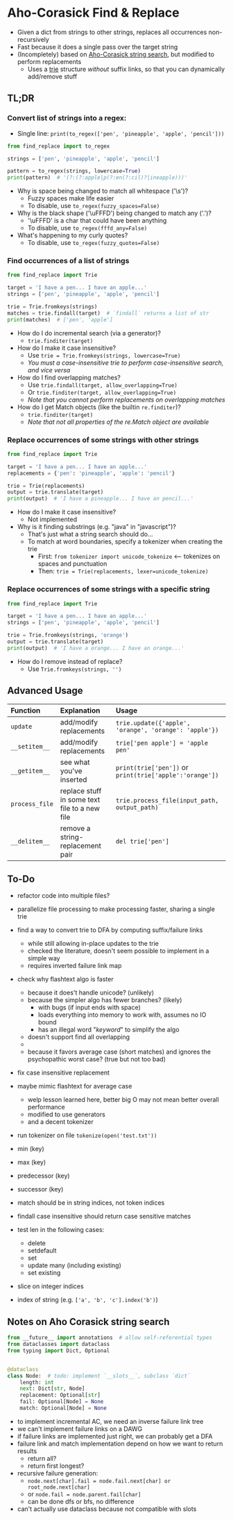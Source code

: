 ﻿#   Aho-Corasick Find & Replace
-   Given a dict from strings to other strings, replaces all occurrences non-recursively
-   Fast because it does a single pass over the target string
-   (Incompletely) based on [Aho-Corasick string search](https://en.wikipedia.org/wiki/Aho–Corasick_algorithm), 
    but modified to perform replacements
    -   Uses a [trie](https://en.wikipedia.org/wiki/Trie) structure *without* suffix links, 
        so that you can dynamically add/remove stuff


##  TL;DR

### Convert list of strings into a regex:
-   Single line: `print(to_regex(['pen', 'pineapple', 'apple', 'pencil']))`
```python
from find_replace import to_regex

strings = ['pen', 'pineapple', 'apple', 'pencil']

pattern = to_regex(strings, lowercase=True)
print(pattern)  # '(?:(?:apple|p(?:en(?:cil)?|ineapple)))'
```
-   Why is space being changed to match all whitespace ('\s')?
    -   Fuzzy spaces make life easier
    -   To disable, use `to_regex(fuzzy_spaces=False)`
-   Why is the black shape ('\uFFFD') being changed to match any ('.')?
    -   '\uFFFD' is a char that could have been anything
    -   To disable, use `to_regex(fffd_any=False)`
-   What's happening to my curly quotes?
    -   To disable, use `to_regex(fuzzy_quotes=False)`

### Find occurrences of a list of strings
```python
from find_replace import Trie

target = 'I have a pen... I have an apple...'
strings = ['pen', 'pineapple', 'apple', 'pencil']

trie = Trie.fromkeys(strings)
matches = trie.findall(target)  # `findall` returns a list of str
print(matches)  # ['pen', 'apple']
```
-   How do I do incremental search (via a generator)?
    -   `trie.finditer(target)`
-   How do I make it case insensitive?
    -   Use `trie = Trie.fromkeys(strings, lowercase=True)`
    -   *You must a case-insensitive trie to perform case-insensitive search, and vice versa* 
-   How do I find overlapping matches?
    -   Use `trie.findall(target, allow_overlapping=True)`
    -   Or `trie.finditer(target, allow_overlapping=True)`
    -   *Note that you cannot perform replacements on overlapping matches*
-   How do I get Match objects (like the builtin `re.finditer`)?
    -   `trie.finditer(target)`
    -   *Note that not all properties of the re.Match object are available* 

### Replace occurrences of some strings with other strings
```python
from find_replace import Trie

target = 'I have a pen... I have an apple...'
replacements = {'pen': 'pineapple', 'apple': 'pencil'}

trie = Trie(replacements)
output = trie.translate(target)
print(output)  # 'I have a pineapple... I have an pencil...'
```
-   How do I make it case insensitive?
    -   Not implemented
-   Why is it finding substrings (e.g. "java" in "javascript")?
    -   That's just what a string search should do...
    -   To match at word boundaries, specify a tokenizer when creating the trie
        -   First: `from tokenizer import unicode_tokenize` <-- tokenizes on spaces and punctuation
        -   Then: `trie = Trie(replacements, lexer=unicode_tokenize)`

### Replace occurrences of some strings with a specific string
```python
from find_replace import Trie

target = 'I have a pen... I have an apple...'
strings = ['pen', 'pineapple', 'apple', 'pencil']

trie = Trie.fromkeys(strings, 'orange')
output = trie.translate(target)
print(output)  # 'I have a orange... I have an orange...'
```
-   How do I remove instead of replace?
    -   Use `Trie.fromkeys(strings, '')`

##  Advanced Usage

| Function       | Explanation                                   | Usage                                                   |
|:---------------|:----------------------------------------------|:--------------------------------------------------------|
| `update`       | add/modify replacements                       | `trie.update({'apple', 'orange', 'orange': 'apple'})`   |
| `__setitem__`  | add/modify replacements                       | `trie['pen apple'] = 'apple pen'`                       |
| `__getitem__`  | see what you've inserted                      | `print(trie['pen'])` or `print(trie['apple':'orange'])` |
| `process_file` | replace stuff in some text file to a new file | `trie.process_file(input_path, output_path)`            |
| `__delitem__`  | remove a string-replacement pair              | `del trie['pen']`                                       |


##  To-Do
-   refactor code into multiple files?
-   parallelize file processing to make processing faster, sharing a single trie

-   find a way to convert trie to DFA by computing suffix/failure links
    -   while still allowing in-place updates to the trie
    -   checked the literature, doesn't seem possible to implement in a simple way
    -   requires inverted failure link map

-   check why flashtext algo is faster
    -   because it does't handle unicode? (unlikely)
    -   because the simpler algo has fewer branches? (likely)
        -   with bugs (if input ends with space)
        -   loads everything into memory to work with, assumes no IO bound
        -   has an illegal word "_keyword_" to simplify the algo
    -   doesn't support find all overlapping
    - 
    -   because it favors average case (short matches) and ignores the psychopathic worst case? (true but not too bad)

-   fix case insensitive replacement
-   maybe mimic flashtext for average case
    -   welp lesson learned here, better big O may not mean better overall performance
    -   modified to use generators
    -   and a decent tokenizer

-   run tokenizer on file `tokenize(open('test.txt'))`
-   min (key)
-   max (key)
-   predecessor (key)
-   successor (key)
-   match should be in string indices, not token indices
-   findall case insensitive should return case sensitive matches
-   test len in the following cases:
    -   delete
    -   setdefault
    -   set
    -   update many (including existing)
    -   set existing
-   slice on integer indices
-   index of string (e.g. `['a', 'b', 'c'].index('b')`)

##  Notes on Aho Corasick string search
```python
from __future__ import annotations  # allow self-referential types
from dataclasses import dataclass
from typing import Dict, Optional


@dataclass
class Node:  # todo: implement `__slots__`, subclass `dict`   
    length: int 
    next: Dict[str, Node]
    replacement: Optional[str]
    fail: Optional[Node] = None
    match: Optional[Node] = None
```
-   to implement incremental AC, we need an inverse failure link tree
-   we can't implement failure links on a DAWG
-   if failure links are implemented just right, we can probably get a DFA
-   failure link and match implementation depend on how we want to return results
    -   return all?
    -   return first longest?
-   recursive failure generation:
    -   `node.next[char].fail = node.fail.next[char] or root_node.next[char]`
    -   or `node.fail = node.parent.fail[char]`
    -   can be done dfs or bfs, no difference
-   can't actually use dataclass because not compatible with slots
